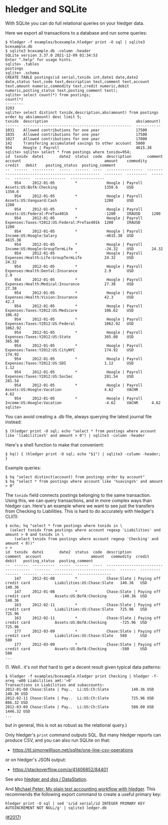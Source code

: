 # hledger and SQLite

With SQLite you can do full relational queries on your hledger data.

Here we export all transactions to a database and run some queries:
```shell
$ hledger -f examples/bcexample.hledger print -O sql | sqlite3 bcexample.db
$ sqlite3 bcexample.db -column -header
SQLite version 3.37.0 2021-12-09 01:34:53
Enter ".help" for usage hints.
sqlite> .tables
postings
sqlite> .schema
CREATE TABLE postings(id serial,txnidx int,date1 date,date2 date,status text,code text,description text,comment text,account text,amount numeric,commodity text,credit numeric,debit numeric,posting_status text,posting_comment text);
sqlite> select count(*) from postings;
count(*)
--------
3203
sqlite> select distinct txnidx,description,abs(amount) from postings order by abs(amount) desc limit 5;
txnidx  description                                       abs(amount)
------  ------------------------------------------------  -----------
1031    Allowed contributions for one year                17500
1035    Allowed contributions for one year                17500
1027    Allowed contributions for one year                17000
142     Transfering accumulated savings to other account  5000
954     Hoogle | Payroll                                  4615.38
sqlite> sqlite> select * from postings where txnidx=954;
id  txnidx  date1       date2  status  code  description       comment  account                                     amount    commodity  credit   debit    posting_status  posting_comment
--  ------  ----------  -----  ------  ----  ----------------  -------  ------------------------------------------  --------  ---------  -------  -------  --------------  ---------------
    954     2012-01-05         *             Hoogle | Payroll           Assets:US:BofA:Checking                     1350.6    USD                 1350.6
    954     2012-01-05         *             Hoogle | Payroll           Assets:US:Vanguard:Cash                     1200      USD                 1200
    954     2012-01-05         *             Hoogle | Payroll           Assets:US:Federal:PreTax401k                -1200     IRAUSD     1200
    954     2012-01-05         *             Hoogle | Payroll           Expenses:Taxes:Y2012:US:Federal:PreTax401k  1200      IRAUSD              1200
    954     2012-01-05         *             Hoogle | Payroll           Income:US:Hoogle:Salary                     -4615.38  USD        4615.38
    954     2012-01-05         *             Hoogle | Payroll           Income:US:Hoogle:GroupTermLife              -24.32    USD        24.32
    954     2012-01-05         *             Hoogle | Payroll           Expenses:Health:Life:GroupTermLife          24.32     USD                 24.32
    954     2012-01-05         *             Hoogle | Payroll           Expenses:Health:Dental:Insurance            2.9       USD                 2.9
    954     2012-01-05         *             Hoogle | Payroll           Expenses:Health:Medical:Insurance           27.38     USD                 27.38
    954     2012-01-05         *             Hoogle | Payroll           Expenses:Health:Vision:Insurance            42.3      USD                 42.3
    954     2012-01-05         *             Hoogle | Payroll           Expenses:Taxes:Y2012:US:Medicare            106.62    USD                 106.62
    954     2012-01-05         *             Hoogle | Payroll           Expenses:Taxes:Y2012:US:Federal             1062.92   USD                 1062.92
    954     2012-01-05         *             Hoogle | Payroll           Expenses:Taxes:Y2012:US:State               365.08    USD                 365.08
    954     2012-01-05         *             Hoogle | Payroll           Expenses:Taxes:Y2012:US:CityNYC             174.92    USD                 174.92
    954     2012-01-05         *             Hoogle | Payroll           Expenses:Taxes:Y2012:US:SDI                 1.12      USD                 1.12
    954     2012-01-05         *             Hoogle | Payroll           Expenses:Taxes:Y2012:US:SocSec              281.54    USD                 281.54
    954     2012-01-05         *             Hoogle | Payroll           Assets:US:Hoogle:Vacation                   4.62      VACHR               4.62
    954     2012-01-05         *             Hoogle | Payroll           Income:US:Hoogle:Vacation                   -4.62     VACHR      4.62
sqlite>
```

You can avoid creating a .db file, always querying the latest journal file instead:
```shell
$ (hledger print -O sql; echo "select * from postings where account like 'liabilities%' and amount > 0") | sqlite3 -column -header
```

Here's a shell function to make that convenient:
```shell
$ hq() { (hledger print -O sql; echo "$1") | sqlite3 -column -header; }
```
Example queries:
```shell
$ hq "select distinct(account) from postings order by account"
$ hq "select * from postings where account like '%savings%' and amount > 0"
```

The `txnidx` field connects postings belonging to the same transaction.
Using this, we can query transactions, and in more complex ways than hledger can.
Here's an example where we want to see just the transfers from Checking to Liabilities.
This is hard to do accurately with hledger's CLI(1):
```shell
$ echo; hq "select * from postings where txnidx in \
  (select txnidx from postings where account regexp 'Liabilities' and amount > 0 and txnidx in \
    (select txnidx from postings where account regexp 'Checking' and amount < 0))"
> > 
id  txnidx  date1       date2  status  code  description                           comment  account                      amount   commodity  credit  debit   posting_status  posting_comment
--  ------  ----------  -----  ------  ----  ------------------------------------  -------  ---------------------------  -------  ---------  ------  ------  --------------  ---------------
    147     2012-01-08         *             Chase:Slate | Paying off credit card           Liabilities:US:Chase:Slate   140.36   USD                140.36                                 
    147     2012-01-08         *             Chase:Slate | Paying off credit card           Assets:US:BofA:Checking      -140.36  USD        140.36                                         
    163     2012-02-11         *             Chase:Slate | Paying off credit card           Liabilities:US:Chase:Slate   725.96   USD                725.96                                 
    163     2012-02-11         *             Chase:Slate | Paying off credit card           Assets:US:BofA:Checking      -725.96  USD        725.96                                         
    177     2012-03-09         *             Chase:Slate | Paying off credit card           Liabilities:US:Chase:Slate   580      USD                580                                    
    177     2012-03-09         *             Chase:Slate | Paying off credit card           Assets:US:BofA:Checking      -580     USD        580                                            
...
```

(1. Well.. it's not *that* hard to get a decent result given typical data patterns:
```shell
$ hledger -f examples/bcexample.hledger print Checking | hledger -f- areg -w80 Liabilities amt:'>0'
Transactions in Liabilities and subaccounts:
2012-01-08 Chase:Slate | Pay..  Li:US:Ch:Slate          140.36 USD    140.36 USD
2012-02-11 Chase:Slate | Pay..  Li:US:Ch:Slate          725.96 USD    866.32 USD
2012-03-09 Chase:Slate | Pay..  Li:US:Ch:Slate          580.00 USD   1446.32 USD
...
```
but in general, this is not as robust as the relational query.)


Only hledger's `print` command outputs SQL. 
But many hledger reports can produce CSV, and you can also run SQLite on that:

- <https://til.simonwillison.net/sqlite/one-line-csv-operations>

or on hledger's JSON output:

- <https://stackoverflow.com/a/41406852/84401>

See also [hledger and dsq / DataStation](dsq.html).

And [Michael Peter: My plain text accounting workflow with hledger](https://rootknecht.net/blog/accounting/#visualizing-and-analyzing2). This recommends the following export command to create a useful primary key:

```shell
hledger print -O sql | sed 's/id serial/id INTEGER PRIMARY KEY AUTOINCREMENT NOT NULL/g' | sqlite3 ledger.db
```

([#2017](https://github.com/simonmichael/hledger/issues/2017))
